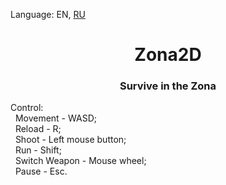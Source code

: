<p> Language: EN, <a href ="https://github.com/Avt0r/Zona2D/edit/main/README_RU.md">RU</a>
 </p>
<h1 align = "center">Zona2D</h1>
<h3 align = "center">Survive in the Zona</h2>

<p>Control: <br>
 &nbsp Movement - WASD;<br>
 &nbsp Reload - R;<br>
 &nbsp Shoot - Left mouse button;<br>
 &nbsp Run - Shift;<br>
 &nbsp Switch Weapon - Mouse wheel;<br>
 &nbsp Pause - Esc.<br>
</p>
